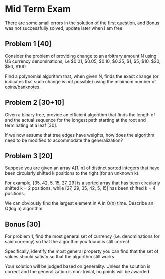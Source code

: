 # Mid Term Exam

There are some small errors in the solution of the first question, and Bonus was not successfully solved, update later when I am free

## Problem 1 [40] 

Consider the problem of providing change to an arbitrary amount N using US currency denominations, i.e $0.01, $0.05, $0.10, $0.25, $1, $5, $10, $20, $50, $100. 

Find a polynomial algorithm that, when given N, finds the exact change (or indicates that such change is not possible) using the minimum number of coins/banknotes.

## Problem 2 [30+10] 

Given a binary tree, provide an efficient algorithm that finds the length of and the actual sequence for the longest path starting at the root and terminating at a leaf [30]. 

If we now assume that tree edges have weights, how does the algorithm need to be modified to accommodate the generalization? 

## Problem 3 [20] 

Suppose you are given an array A[1..n] of distinct sorted integers that have been circularly shifted
k positions to the right (for an unknown k). 

For example, [35, 42, 5, 15, 27, 29] is a sorted array that has been circularly shifted k = 2 positions, while [27, 29, 35, 42, 5, 15] has been shifted k = 4 positions.

We can obviously find the largest element in A in O(n) time. Describe an O(log n) algorithm.

## Bonus [30] 

For problem 1, find the most general set of currency (i.e. denominations for said currency) so that the algorithm you found is still correct. 

Specifically, identify the most general property you can find that the set of values should satisfy so that the algorithm still works. 

Your solution will be judged based on generality. Unless the solution is correct and the generalization is non-trivial, no points will be awarded.  
